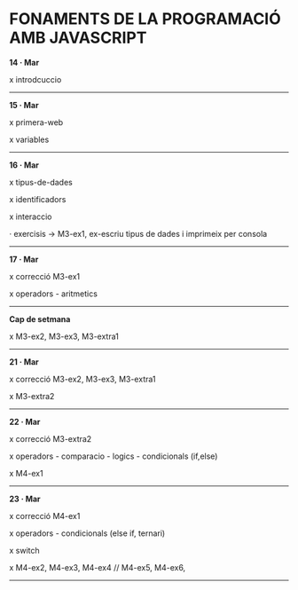 # FONAMENTS DE LA PROGRAMACIÓ AMB JAVASCRIPT

**14 · Mar**

x introdcuccio

--------

**15 · Mar**

x primera-web

x variables

--------

**16 · Mar**

x tipus-de-dades

x identificadors

x interaccio

· exercisis -> M3-ex1, ex-escriu tipus de dades i imprimeix per consola

--------

**17 · Mar**

x correcció M3-ex1

x operadors
    - aritmetics

--------

**Cap de setmana**

x M3-ex2, M3-ex3, M3-extra1

--------

**21 · Mar**

x correcció M3-ex2, M3-ex3, M3-extra1

x M3-extra2

--------

**22 · Mar**

x correcció M3-extra2

x operadors
    - comparacio
    - logics
    - condicionals (if,else)

x M4-ex1

--------

**23 · Mar**

x correcció M4-ex1

x operadors
    - condicionals (else if, ternari)

x switch

x M4-ex2, M4-ex3, M4-ex4 // M4-ex5, M4-ex6,

--------
